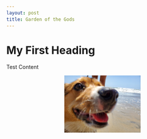 ```yaml
---
layout: post
title: Garden of the Gods
---
```




<body>

<h1>My First Heading</h1>
Test Content
<p align="center">
  <img src="/assets/CorgiCloseup-min.jpg" width=200 height=auto>
</p>
  

</body>

